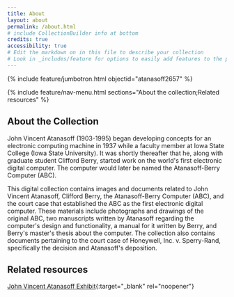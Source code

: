 ```yaml
---
title: About
layout: about
permalink: /about.html
# include CollectionBuilder info at bottom
credits: true
accessibility: true
# Edit the markdown on in this file to describe your collection
# Look in _includes/feature for options to easily add features to the page
---
```


{% include feature/jumbotron.html objectid="atanasoff2657" %} 

{% include feature/nav-menu.html sections="About the collection;Related resources" %}

## About the Collection

John Vincent Atanasoff (1903-1995) began developing concepts for an electronic computing machine in 1937 while a faculty member at Iowa State College (Iowa State University). It was shortly thereafter that he, along with graduate student Clifford Berry, started work on the world's first electronic digital computer. The computer would later be named the Atanasoff-Berry Computer (ABC).

This digital collection contains images and documents related to John Vincent Atanasoff, Clifford Berry, the Atanasoff-Berry Computer (ABC), and the court case that established the ABC as the first electronic digital computer. These materials include photographs and drawings of the original ABC, two manuscripts written by Atanasoff regarding the computer's design and functionality, a manual for it written by Berry, and Berry's master's thesis about the computer. The collection also contains documents pertaining to the court case of Honeywell, Inc. v. Sperry-Rand, specifically the decision and Atanasoff's deposition.

## Related resources

[John Vincent Atanasoff Exhibit](https://n2t.net/ark:/87292/w92j6893h){:target="_blank" rel="noopener"}